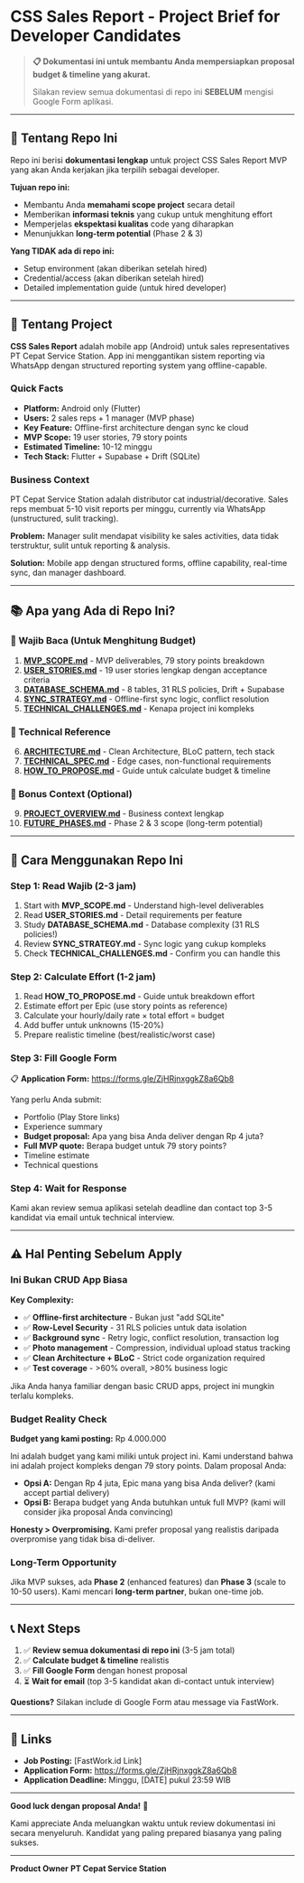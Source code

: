 # CSS Sales Report - Project Brief for Developer Candidates

> **📋 Dokumentasi ini untuk membantu Anda mempersiapkan proposal budget & timeline yang akurat.**
>
> Silakan review semua dokumentasi di repo ini **SEBELUM** mengisi Google Form aplikasi.

---

## 🎯 Tentang Repo Ini

Repo ini berisi **dokumentasi lengkap** untuk project CSS Sales Report MVP yang akan Anda kerjakan jika terpilih sebagai developer.

**Tujuan repo ini:**
- Membantu Anda **memahami scope project** secara detail
- Memberikan **informasi teknis** yang cukup untuk menghitung effort
- Memperjelas **ekspektasi kualitas** code yang diharapkan
- Menunjukkan **long-term potential** (Phase 2 & 3)

**Yang TIDAK ada di repo ini:**
- Setup environment (akan diberikan setelah hired)
- Credential/access (akan diberikan setelah hired)
- Detailed implementation guide (untuk hired developer)

---

## 📱 Tentang Project

**CSS Sales Report** adalah mobile app (Android) untuk sales representatives PT Cepat Service Station. App ini menggantikan sistem reporting via WhatsApp dengan structured reporting system yang offline-capable.

### Quick Facts
- **Platform:** Android only (Flutter)
- **Users:** 2 sales reps + 1 manager (MVP phase)
- **Key Feature:** Offline-first architecture dengan sync ke cloud
- **MVP Scope:** 19 user stories, 79 story points
- **Estimated Timeline:** 10-12 minggu
- **Tech Stack:** Flutter + Supabase + Drift (SQLite)

### Business Context
PT Cepat Service Station adalah distributor cat industrial/decorative. Sales reps membuat 5-10 visit reports per minggu, currently via WhatsApp (unstructured, sulit tracking).

**Problem:** Manager sulit mendapat visibility ke sales activities, data tidak terstruktur, sulit untuk reporting & analysis.

**Solution:** Mobile app dengan structured forms, offline capability, real-time sync, dan manager dashboard.

---

## 📚 Apa yang Ada di Repo Ini?

### 📖 Wajib Baca (Untuk Menghitung Budget)

1. **[MVP_SCOPE.md](./MVP_SCOPE.md)** - MVP deliverables, 79 story points breakdown
2. **[USER_STORIES.md](./USER_STORIES.md)** - 19 user stories lengkap dengan acceptance criteria
3. **[DATABASE_SCHEMA.md](./DATABASE_SCHEMA.md)** - 8 tables, 31 RLS policies, Drift + Supabase
4. **[SYNC_STRATEGY.md](./SYNC_STRATEGY.md)** - Offline-first sync logic, conflict resolution
5. **[TECHNICAL_CHALLENGES.md](./TECHNICAL_CHALLENGES.md)** - Kenapa project ini kompleks

### 🔧 Technical Reference

6. **[ARCHITECTURE.md](./ARCHITECTURE.md)** - Clean Architecture, BLoC pattern, tech stack
7. **[TECHNICAL_SPEC.md](./TECHNICAL_SPEC.md)** - Edge cases, non-functional requirements
8. **[HOW_TO_PROPOSE.md](./HOW_TO_PROPOSE.md)** - Guide untuk calculate budget & timeline

### 🔮 Bonus Context (Optional)

9. **[PROJECT_OVERVIEW.md](./PROJECT_OVERVIEW.md)** - Business context lengkap
10. **[FUTURE_PHASES.md](./FUTURE_PHASES.md)** - Phase 2 & 3 scope (long-term potential)

---

## 🚀 Cara Menggunakan Repo Ini

### Step 1: Read Wajib (2-3 jam)
1. Start with **MVP_SCOPE.md** - Understand high-level deliverables
2. Read **USER_STORIES.md** - Detail requirements per feature
3. Study **DATABASE_SCHEMA.md** - Database complexity (31 RLS policies!)
4. Review **SYNC_STRATEGY.md** - Sync logic yang cukup kompleks
5. Check **TECHNICAL_CHALLENGES.md** - Confirm you can handle this

### Step 2: Calculate Effort (1-2 jam)
1. Read **HOW_TO_PROPOSE.md** - Guide untuk breakdown effort
2. Estimate effort per Epic (use story points as reference)
3. Calculate your hourly/daily rate × total effort = budget
4. Add buffer untuk unknowns (15-20%)
5. Prepare realistic timeline (best/realistic/worst case)

### Step 3: Fill Google Form
📋 **Application Form:** https://forms.gle/ZjHRjnxggkZ8a6Qb8

Yang perlu Anda submit:
- Portfolio (Play Store links)
- Experience summary
- **Budget proposal:** Apa yang bisa Anda deliver dengan Rp 4 juta?
- **Full MVP quote:** Berapa budget untuk 79 story points?
- Timeline estimate
- Technical questions

### Step 4: Wait for Response
Kami akan review semua aplikasi setelah deadline dan contact top 3-5 kandidat via email untuk technical interview.

---

## ⚠️ Hal Penting Sebelum Apply

### Ini Bukan CRUD App Biasa

**Key Complexity:**
- ✅ **Offline-first architecture** - Bukan just "add SQLite"
- ✅ **Row-Level Security** - 31 RLS policies untuk data isolation
- ✅ **Background sync** - Retry logic, conflict resolution, transaction log
- ✅ **Photo management** - Compression, individual upload status tracking
- ✅ **Clean Architecture + BLoC** - Strict code organization required
- ✅ **Test coverage** - >60% overall, >80% business logic

Jika Anda hanya familiar dengan basic CRUD apps, project ini mungkin terlalu kompleks.

### Budget Reality Check

**Budget yang kami posting:** Rp 4.000.000

Ini adalah budget yang kami miliki untuk project ini. Kami understand bahwa ini adalah project kompleks dengan 79 story points. Dalam proposal Anda:
- **Opsi A:** Dengan Rp 4 juta, Epic mana yang bisa Anda deliver? (kami accept partial delivery)
- **Opsi B:** Berapa budget yang Anda butuhkan untuk full MVP? (kami will consider jika proposal Anda convincing)

**Honesty > Overpromising.** Kami prefer proposal yang realistis daripada overpromise yang tidak bisa di-deliver.

### Long-Term Opportunity

Jika MVP sukses, ada **Phase 2** (enhanced features) dan **Phase 3** (scale to 10-50 users). Kami mencari **long-term partner**, bukan one-time job.

---

## 📞 Next Steps

1. ✅ **Review semua dokumentasi di repo ini** (3-5 jam total)
2. ✅ **Calculate budget & timeline** realistis
3. ✅ **Fill Google Form** dengan honest proposal
4. ⏳ **Wait for email** (top 3-5 kandidat akan di-contact untuk interview)

**Questions?** Silakan include di Google Form atau message via FastWork.

---

## 🔗 Links

- **Job Posting:** [FastWork.id Link]
- **Application Form:** https://forms.gle/ZjHRjnxggkZ8a6Qb8
- **Application Deadline:** Minggu, [DATE] pukul 23:59 WIB

---

**Good luck dengan proposal Anda!** 🚀

Kami appreciate Anda meluangkan waktu untuk review dokumentasi ini secara menyeluruh. Kandidat yang paling prepared biasanya yang paling sukses.

---

**Product Owner**
**PT Cepat Service Station**
